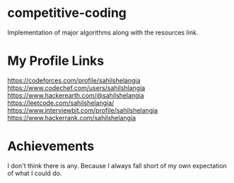 # competitive-coding
Implementation of major algorithms along with the resources link.

# My Profile Links
https://codeforces.com/profile/sahilshelangia<br>
https://www.codechef.com/users/sahilshlangia<br>
https://www.hackerearth.com/@sahilshelangia<br>
https://leetcode.com/sahilshelangia/<br>
https://www.interviewbit.com/profile/sahilshelangia<br>
https://www.hackerrank.com/sahilshelangia<br>


# Achievements
I don't think there is any. Because I always fall short of my own expectation of what I could do.

